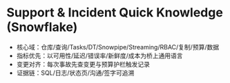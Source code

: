 # Support & Incident Quick Knowledge (Snowflake)

- 核心域：仓库/查询/Tasks/DT/Snowpipe/Streaming/RBAC/复制/预算/数据
- 指标优先：以可用性/延迟/错误率/新鲜度/成本为桥上通用语言
- 变更对齐：每次事故先查变更与预算护栏触发记录
- 证据链：SQL/日志/状态页/沟通/签字可追溯
